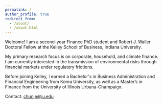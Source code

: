 ```yaml
---
permalink: /
author_profile: true
redirect_from: 
  - /about/
  - /about.html
---
```



Welcome! I am a second-year Finance PhD student and Robert J. Waller Doctoral Fellow at the Kelley School of Business, Indiana University.

My primary research focus is on corporate, household, and climate finance. I am currently interested in the transmission of environmental risks through financial markets under regulatory frictions.

Before joining Kelley, I earned a Bachelor's in Business Administration and Financial Engineering from Korea University, as well as a Master’s in Finance from the University of Illinois Urbana-Champaign.

Contact: <a href="mailto:chunje@iu.edu">chunje@iu.edu</a>
